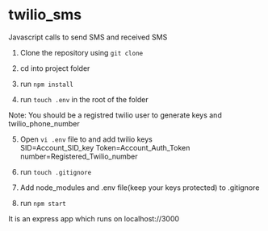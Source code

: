 twilio_sms
==========================
Javascript calls to send SMS and received SMS

1. Clone the repository using ```git clone```

2. cd into project folder

3. run ```npm install```

4. run ```touch .env``` in the root of the folder

Note: You should be a registred twilio user to generate keys and twilio_phone_number

5. Open ```vi .env``` file to and add twilio keys   
   SID=Account_SID_key
   Token=Account_Auth_Token
   number=Registered_Twilio_number

6. run ```touch .gitignore```

7. Add node_modules and .env file(keep your keys protected) to .gitignore

8. run ```npm start```

It is an express app which runs on localhost://3000
